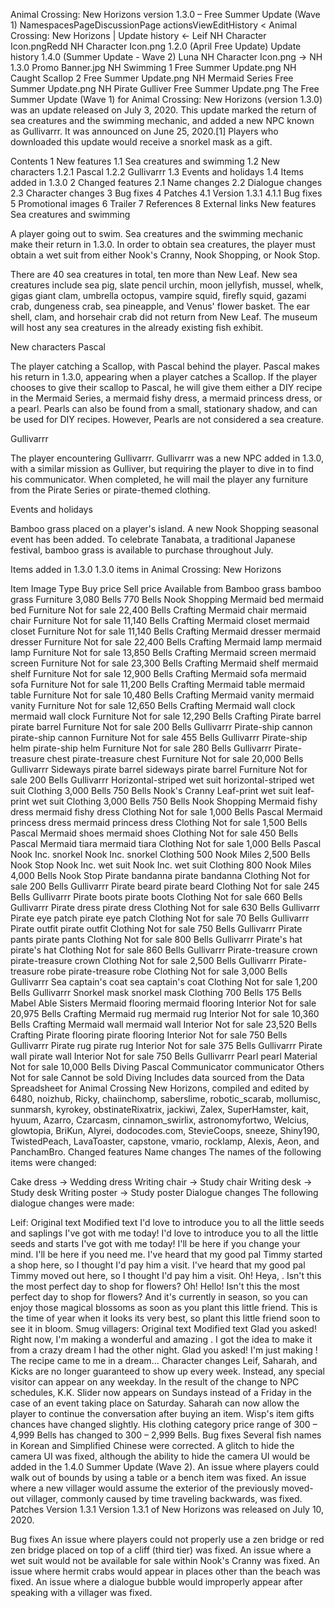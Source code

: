 Animal Crossing: New Horizons version 1.3.0 – Free Summer Update (Wave 1)
NamespacesPageDiscussionPage actionsViewEditHistory
< Animal Crossing: New Horizons‎ | Update history
← Leif NH Character Icon.pngRedd NH Character Icon.png 1.2.0 (April Free Update)	Update history	1.4.0 (Summer Update - Wave 2) Luna NH Character Icon.png →
NH 1.3.0 Promo Banner.jpg
NH Swimming 1 Free Summer Update.png
NH Caught Scallop 2 Free Summer Update.png
NH Mermaid Series Free Summer Update.png
NH Pirate Gulliver Free Summer Update.png
The Free Summer Update (Wave 1) for Animal Crossing: New Horizons (version 1.3.0) was an update released on July 3, 2020. This update marked the return of sea creatures and the swimming mechanic, and added a new NPC known as Gullivarrr. It was announced on June 25, 2020.[1] Players who downloaded this update would receive a snorkel mask as a gift.


Contents
1 New features
1.1 Sea creatures and swimming
1.2 New characters
1.2.1 Pascal
1.2.2 Gullivarrr
1.3 Events and holidays
1.4 Items added in 1.3.0
2 Changed features
2.1 Name changes
2.2 Dialogue changes
2.3 Character changes
3 Bug fixes
4 Patches
4.1 Version 1.3.1
4.1.1 Bug fixes
5 Promotional images
6 Trailer
7 References
8 External links
New features
Sea creatures and swimming

A player going out to swim.
Sea creatures and the swimming mechanic make their return in 1.3.0. In order to obtain sea creatures, the player must obtain a wet suit from either Nook's Cranny, Nook Shopping, or Nook Stop.

There are 40 sea creatures in total, ten more than New Leaf. New sea creatures include sea pig, slate pencil urchin, moon jellyfish, mussel, whelk, gigas giant clam, umbrella octopus, vampire squid, firefly squid, gazami crab, dungeness crab, sea pineapple, and Venus' flower basket. The ear shell, clam, and horsehair crab did not return from New Leaf. The museum will host any sea creatures in the already existing fish exhibit.

New characters
Pascal

The player catching a Scallop, with Pascal behind the player.
Pascal makes his return in 1.3.0, appearing when a player catches a Scallop. If the player chooses to give their scallop to Pascal, he will give them either a DIY recipe in the Mermaid Series, a mermaid fishy dress, a mermaid princess dress, or a pearl. Pearls can also be found from a small, stationary shadow, and can be used for DIY recipes. However, Pearls are not considered a sea creature.

Gullivarrr

The player encountering Gullivarrr.
Gullivarrr was a new NPC added in 1.3.0, with a similar mission as Gulliver, but requiring the player to dive in to find his communicator. When completed, he will mail the player any furniture from the Pirate Series or pirate-themed clothing.

Events and holidays

Bamboo grass placed on a player's island.
A new Nook Shopping seasonal event has been added. To celebrate Tanabata, a traditional Japanese festival, bamboo grass is available to purchase throughout July.

Items added in 1.3.0
1.3.0 items in Animal Crossing: New Horizons

Item	Image	Type	Buy price	Sell price	Available from
Bamboo grass	bamboo grass	Furniture	 3,080 Bells	 770 Bells	 Nook Shopping
Mermaid bed	mermaid bed	Furniture	Not for sale	 22,400 Bells	 Crafting
Mermaid chair	mermaid chair	Furniture	Not for sale	 11,140 Bells	 Crafting
Mermaid closet	mermaid closet	Furniture	Not for sale	 11,140 Bells	 Crafting
Mermaid dresser	mermaid dresser	Furniture	Not for sale	 22,400 Bells	 Crafting
Mermaid lamp	mermaid lamp	Furniture	Not for sale	 13,850 Bells	 Crafting
Mermaid screen	mermaid screen	Furniture	Not for sale	 23,300 Bells	 Crafting
Mermaid shelf	mermaid shelf	Furniture	Not for sale	 12,900 Bells	 Crafting
Mermaid sofa	mermaid sofa	Furniture	Not for sale	 11,200 Bells	 Crafting
Mermaid table	mermaid table	Furniture	Not for sale	 10,480 Bells	 Crafting
Mermaid vanity	mermaid vanity	Furniture	Not for sale	 12,650 Bells	 Crafting
Mermaid wall clock	mermaid wall clock	Furniture	Not for sale	 12,290 Bells	 Crafting
Pirate barrel	pirate barrel	Furniture	Not for sale	 200 Bells	 Gullivarrr
Pirate-ship cannon	pirate-ship cannon	Furniture	Not for sale	 455 Bells	 Gullivarrr
Pirate-ship helm	pirate-ship helm	Furniture	Not for sale	 280 Bells	 Gullivarrr
Pirate-treasure chest	pirate-treasure chest	Furniture	Not for sale	 20,000 Bells	 Gullivarrr
Sideways pirate barrel	sideways pirate barrel	Furniture	Not for sale	 200 Bells	 Gullivarrr
Horizontal-striped wet suit	horizontal-striped wet suit	Clothing	 3,000 Bells	 750 Bells	 Nook's Cranny
Leaf-print wet suit	leaf-print wet suit	Clothing	 3,000 Bells	 750 Bells	 Nook Shopping
Mermaid fishy dress	mermaid fishy dress	Clothing	Not for sale	 1,000 Bells	 Pascal
Mermaid princess dress	mermaid princess dress	Clothing	Not for sale	 1,500 Bells	 Pascal
Mermaid shoes	mermaid shoes	Clothing	Not for sale	 450 Bells	 Pascal
Mermaid tiara	mermaid tiara	Clothing	Not for sale	 1,000 Bells	 Pascal
Nook Inc. snorkel	Nook Inc. snorkel	Clothing	 500 Nook Miles	 2,500 Bells	 Nook Stop
Nook Inc. wet suit	Nook Inc. wet suit	Clothing	 800 Nook Miles	 4,000 Bells	 Nook Stop
Pirate bandanna	pirate bandanna	Clothing	Not for sale	 200 Bells	 Gullivarrr
Pirate beard	pirate beard	Clothing	Not for sale	 245 Bells	 Gullivarrr
Pirate boots	pirate boots	Clothing	Not for sale	 660 Bells	 Gullivarrr
Pirate dress	pirate dress	Clothing	Not for sale	 630 Bells	 Gullivarrr
Pirate eye patch	pirate eye patch	Clothing	Not for sale	 70 Bells	 Gullivarrr
Pirate outfit	pirate outfit	Clothing	Not for sale	 750 Bells	 Gullivarrr
Pirate pants	pirate pants	Clothing	Not for sale	 800 Bells	 Gullivarrr
Pirate's hat	pirate's hat	Clothing	Not for sale	 860 Bells	 Gullivarrr
Pirate-treasure crown	pirate-treasure crown	Clothing	Not for sale	 2,500 Bells	 Gullivarrr
Pirate-treasure robe	pirate-treasure robe	Clothing	Not for sale	 3,000 Bells	 Gullivarrr
Sea captain's coat	sea captain's coat	Clothing	Not for sale	 1,200 Bells	 Gullivarrr
Snorkel mask	snorkel mask	Clothing	 700 Bells	 175 Bells	 Mabel
 Able Sisters
Mermaid flooring	mermaid flooring	Interior	Not for sale	 20,975 Bells	 Crafting
Mermaid rug	mermaid rug	Interior	Not for sale	 10,360 Bells	 Crafting
Mermaid wall	mermaid wall	Interior	Not for sale	 23,520 Bells	 Crafting
Pirate flooring	pirate flooring	Interior	Not for sale	 750 Bells	 Gullivarrr
Pirate rug	pirate rug	Interior	Not for sale	 375 Bells	 Gullivarrr
Pirate wall	pirate wall	Interior	Not for sale	 750 Bells	 Gullivarrr
Pearl	pearl	Material	Not for sale	 10,000 Bells	 Diving
 Pascal
Communicator	communicator	Others	Not for sale	Cannot be sold	 Diving
Includes data sourced from the Data Spreadsheet for Animal Crossing New Horizons, compiled and edited by 6480, noizhub, Ricky, chaiinchomp, saberslime, robotic_scarab, mollumisc, sunmarsh, kyrokey, obstinateRixatrix, jackiwi, Zalex, SuperHamster, kait, hyuum, Azarro, Czarcasm, cinnamon_swirlix, astronomyfortwo, Welcius, glowtopia, BriKun, Alyrei, dodocodes.com, StevieCoops, sneeze, Shiny190, TwistedPeach, LavaToaster, capstone, vmario, rocklamp, Alexis, Aeon, and PanchamBro.
Changed features
Name changes
The names of the following items were changed:

Cake dress → Wedding dress
Writing chair → Study chair
Writing desk → Study desk
Writing poster → Study poster
Dialogue changes
The following dialogue changes were made:

Leif:
Original text	Modified text
I'd love to introduce you to all the little seeds and saplings I've got with me today!	I'd love to introduce you to all the little seeds and starts I've got with me today!
I'll be here if you change your mind.	I'll be here if you need me.
I've heard that my good pal Timmy started a shop here, so I thought I'd pay him a visit.	I've heard that my good pal Timmy moved out here, so I thought I'd pay him a visit.
Oh! Heya, <player name>. Isn't this the most perfect day to shop for flowers?	Oh! Hello! Isn't this the most perfect day to shop for flowers?
And it's currently in season, so you can enjoy those magical blossoms as soon as you plant this little friend.	This is the time of year when it looks its very best, so plant this little friend soon to see it in bloom.
Smug villagers:
Original text	Modified text
Glad you asked! Right now, I'm making a wonderful and amazing <DIY recipe>. I got the idea to make it from a crazy dream I had the other night.	Glad you asked! I'm just making <DIY recipe>! The recipe came to me in a dream...
Character changes
Leif, Saharah, and Kicks are no longer guaranteed to show up every week. Instead, any special visitor can appear on any weekday. In the result of the change to NPC schedules, K.K. Slider now appears on Sundays instead of a Friday in the case of an event taking place on Saturday.
Saharah can now allow the player to continue the conversation after buying an item.
Wisp's item gifts chances have changed slightly. His clothing category price range of 300 –  4,999 Bells has changed to 300 –  2,999 Bells.
Bug fixes
Several fish names in Korean and Simplified Chinese were corrected.
A glitch to hide the camera UI was fixed, although the ability to hide the camera UI would be added in the 1.4.0 Summer Update (Wave 2).
An issue where players could walk out of bounds by using a table or a bench item was fixed.
An issue where a new villager would assume the exterior of the previously moved-out villager, commonly caused by time traveling backwards, was fixed.
Patches
Version 1.3.1
Version 1.3.1 of New Horizons was released on July 10, 2020.

Bug fixes
An issue where players could not properly use a zen bridge or red zen bridge placed on top of a cliff (third tier) was fixed.
An issue where a wet suit would not be available for sale within Nook's Cranny was fixed.
An issue where hermit crabs would appear in places other than the beach was fixed.
An issue where a dialogue bubble would improperly appear after speaking with a villager was fixed.
